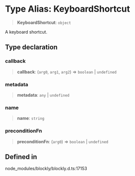 # Type Alias: KeyboardShortcut

> **KeyboardShortcut**: `object`

A keyboard shortcut.

## Type declaration

### callback

> **callback**: (`arg0`, `arg1`, `arg2`) => `boolean` \| `undefined`

### metadata

> **metadata**: `any` \| `undefined`

### name

> **name**: `string`

### preconditionFn

> **preconditionFn**: (`arg0`) => `boolean` \| `undefined`

## Defined in

node_modules/blockly/blockly.d.ts:17153
